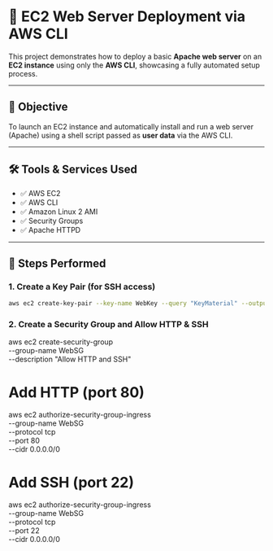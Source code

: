 # 🚀 EC2 Web Server Deployment via AWS CLI

This project demonstrates how to deploy a basic **Apache web server** on an **EC2 instance** using only the **AWS CLI**, showcasing a fully automated setup process.

---

## 📌 Objective

To launch an EC2 instance and automatically install and run a web server (Apache) using a shell script passed as **user data** via the AWS CLI.

---

## 🛠️ Tools & Services Used

- ✅ AWS EC2
- ✅ AWS CLI
- ✅ Amazon Linux 2 AMI
- ✅ Security Groups
- ✅ Apache HTTPD

---

## 🧾 Steps Performed

### 1. Create a Key Pair (for SSH access)
```bash
aws ec2 create-key-pair --key-name WebKey --query "KeyMaterial" --output text > WebKey.pem
```
### 2. Create a Security Group and Allow HTTP & SSH
 aws ec2 create-security-group \
    --group-name WebSG \
    --description "Allow HTTP and SSH"

# Add HTTP (port 80)
aws ec2 authorize-security-group-ingress \
    --group-name WebSG \
    --protocol tcp \
    --port 80 \
    --cidr 0.0.0.0/0

# Add SSH (port 22)
aws ec2 authorize-security-group-ingress \
    --group-name WebSG \
    --protocol tcp \
    --port 22 \
    --cidr 0.0.0.0/0
